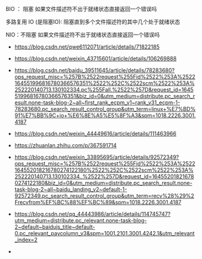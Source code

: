 BIO ： 阻塞 如果文件描述符不出于就绪状态直接返回一个错误吗

多路复用 IO (是阻塞IO): 阻塞直到多个文件描述符的其中几个处于就绪状态

NIO：不阻塞 如果文件描述符不出于就绪状态直接返回一个错误吗



* https://blog.csdn.net/qwe6112071/article/details/71822185

* https://blog.csdn.net/weixin_43715601/article/details/106269888



* https://blog.csdn.net/baidu_39511645/article/details/78283680?ops_request_misc=%257B%2522request%255Fid%2522%253A%2522164551996816780366576351%2522%252C%2522scm%2522%253A%252220140713.130102334.pc%255Fall.%2522%257D&request_id=164551996816780366576351&biz_id=0&utm_medium=distribute.pc_search_result.none-task-blog-2~all~first_rank_ecpm_v1~rank_v31_ecpm-1-78283680.pc_search_result_control_group&utm_term=linux+%E7%BD%91%E7%BB%9C+io+%E6%8E%A5%E5%8F%A3&spm=1018.2226.3001.4187
* https://blog.csdn.net/weixin_44449616/article/details/111463966





* https://zhuanlan.zhihu.com/p/367591714
* https://blog.csdn.net/weixin_33895695/article/details/92572349?ops_request_misc=%257B%2522request%255Fid%2522%253A%2522164552018216780274122180%2522%252C%2522scm%2522%253A%252220140713.130102334..%2522%257D&request_id=164552018216780274122180&biz_id=0&utm_medium=distribute.pc_search_result.none-task-blog-2~all~baidu_landing_v2~default-1-92572349.pc_search_result_control_group&utm_term=recv%28%29%2Frecvfrom%EF%BC%88%EF%BC%89&spm=1018.2226.3001.4187
* https://blog.csdn.net/qq_44443986/article/details/114745747?utm_medium=distribute.pc_relevant.none-task-blog-2~default~baidujs_title~default-0.pc_relevant_paycolumn_v3&spm=1001.2101.3001.4242.1&utm_relevant_index=2
* 